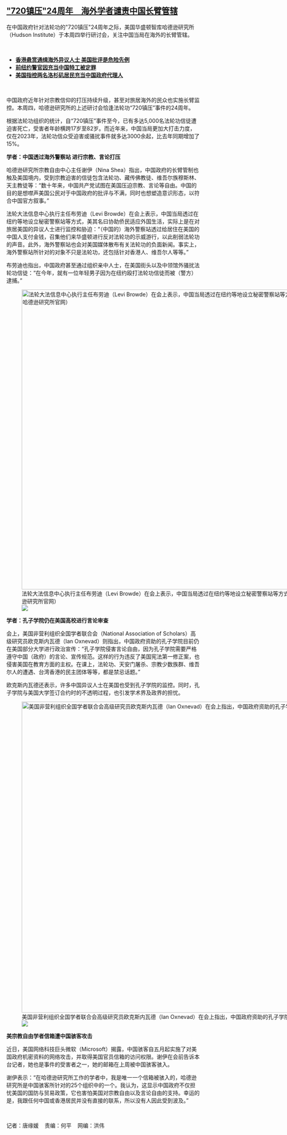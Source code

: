 <!--1689882120000-->
["720镇压"24周年　海外学者谴责中国长臂管辖](https://www.rfa.org/mandarin/yataibaodao/junshiwaijiao/tj-07202023115331.html)
------

<p>在中国政府针对法轮功的"720镇压"24周年之际，美国华盛顿智库哈德逊研究所（Hudson Institute）于本周四举行研讨会，关注中国当局在海外的长臂管辖。</p><p><span class="result-title"> </span></p><ul><li><strong><span class="result-title"> <a class="state-published" href="https://www.rfa.org/mandarin/Xinwen/st-07032023232406.html">香港悬赏通缉海外异议人士 美国批评是危险先例</a> </span></strong></li><li><strong><span class="result-title"> <a class="state-published" href="https://www.rfa.org/mandarin/Xinwen/10-06202023153455.html">前纽约警官因充当中国特工被定罪</a> </span></strong></li><li><span class="result-title"> <a class="state-published" href="https://www.rfa.org/mandarin/Xinwen/1-05272023115321.html"><strong>美国指控两名洛杉矶居民充当中国政府代理人</strong></a> </span></li></ul><p><span class="result-title"> </span></p><p><span style="font-weight: 400;">中国政府近年针对宗教信仰的打压持续升级，甚至对旅居海外的民众也实施长臂监控。本周四，哈德逊研究所的上述研讨会恰逢法轮功“720镇压”事件的24周年。</span></p><p><span style="font-weight: 400;">根据法轮功组织的统计，自“720镇压”事件至今，已有多达5,000名法轮功信徒遭迫害死亡，受害者年龄横跨17岁至82岁。而近年来，中国当局更加大打击力度，仅在2023年，法轮功信众受迫害或骚扰事件就多达3000余起，比去年同期增加了15%。</span></p><p><b>学者：中国透过海外警察站 进行宗教、言论打压</b></p><p><span style="font-weight: 400;">哈德逊研究所宗教自由中心主任谢伊（Nina Shea）指出，中国政府的长臂管制也触及美国境内，受到宗教迫害的信徒包含法轮功、藏传佛教徒、维吾尔族穆斯林、天主教徒等：“数十年来，中国共产党试图在美国压迫宗教、言论等自由。中国的目的是想噤声美国公民对于中国政府的批评与不满，同时也想塑造意识形态，以符合中国官方叙事。”</span></p><p><span style="font-weight: 400;">法轮大法信息中心执行主任布劳迪（Levi Browde）在会上表示，中国当局透过在纽约等地设立秘密警察站等方式，美其名曰协助侨民适应外国生活，实际上是在对旅居美国的异议人士进行监控和胁迫：</span><span style="font-weight: 400;">“（中国的）海外警察站透过给居住在美国的中国人支付金钱，召集他们来华盛顿进行反对法轮功的示威游行，以此削弱法轮功的声音。此外，海外警察站也会对美国媒体散布有关法轮功的负面新闻。事实上，海外警察站所针对的对象不只是法轮功，还包括针对香港人、维吾尔人等等。”</span></p><p><span style="font-weight: 400;">布劳迪也指出，中国政府甚至通过组织亲中人士，在美国街头以及中领馆外骚扰法轮功信徒：“</span><span style="font-weight: 400;">在今年，就有一位年轻男子因为在纽约殴打法轮功信徒而被（警方）逮捕。</span><span style="font-weight: 400;">”</span></p><p><span class="result-title"><figure class="image-richtext image-inline captioned" style="width:1344px;"><img alt="法轮大法信息中心执行主任布劳迪（Levi Browde）在会上表示，中国当局透过在纽约等地设立秘密警察站等方式，美其名曰协助侨民适应外国生活，实际上是在对旅居美国的异议人士进行监控和胁迫。（视频截图/哈德逊研究所官网）" height="781" src="https://www.rfa.org/mandarin/yataibaodao/junshiwaijiao/tj-07202023115331.html/tj0720a.jpg/@@images/43a4670e-8984-4d12-8857-b988bf716b59.png" title="tj0720a.jpg" width="1344"/><figcaption class="image-caption">法轮大法信息中心执行主任布劳迪（Levi Browde）在会上表示，中国当局透过在纽约等地设立秘密警察站等方式，美其名曰协助侨民适应外国生活，实际上是在对旅居美国的异议人士进行监控和胁迫。（视频截图/哈德逊研究所官网）</figcaption><small></small><div id="zoomattribute"><a data-caption="法轮大法信息中心执行主任布劳迪（Levi Browde）在会上表示，中国当局透过在纽约等地设立秘密警察站等方式，美其名曰协助侨民适应外国生活，实际上是在对旅居美国的异议人士进行监控和胁迫。（视频截图/哈德逊研究所官网）" data-fancybox="" href="https://www.rfa.org/mandarin/yataibaodao/junshiwaijiao/tj-07202023115331.html/tj0720a.jpg" id="single_image" title="法轮大法信息中心执行主任布劳迪（Levi Browde）在会上表示，中国当局透过在纽约等地设立秘密警察站等方式，美其名曰协助侨民适应外国生活，实际上是在对旅居美国的异议人士进行监控和胁迫。（视频截图/哈德逊研究所官网）"><img src="/++plone++rfa-resources/img/icon-zoom.png"/></a></div></figure></span></p><p><b>学者：孔子学院仍在美国高校进行言论审查</b></p><p><span style="font-weight: 400;">会上，美国非营利组织全国学者联合会（National Association of Scholars）高级研究员欧克斯内瓦德（Ian Oxnevad）则指出，中国政府资助的孔子学院目前仍在美国部分大学进行政治宣传：“孔子学院侵害言论自由，因为孔子学院需要严格遵守中国（政府）的言论、宣传规范。这样的行为违反了美国宪法第一修正案，也侵害美国在教育方面的主权。在课上，法轮功、天安门屠杀、宗教少数族群、维吾尔人的遭遇、台湾香港的民主团体等等，都是禁忌话题。”</span></p><p><span style="font-weight: 400;">欧克斯内瓦德还表示，许多中国异议人士在美国也受到孔子学院的监控。同时，孔子学院与美国大学签订合约时的不透明过程，也引发学术界及政界的担忧。</span></p><p><span class="result-title"><figure class="image-richtext image-inline captioned" style="width:1344px;"><img alt="美国非营利组织全国学者联合会高级研究员欧克斯内瓦德（Ian Oxnevad）在会上指出，中国政府资助的孔子学院目前仍在美国部分大学进行政治宣传。（视频截图/哈德逊研究所官网）" height="810" src="https://www.rfa.org/mandarin/yataibaodao/junshiwaijiao/tj-07202023115331.html/tj0720b.jpg/@@images/ba5b6cd3-4d0d-4e2a-a949-e4874df3b767.png" title="tj0720b.jpg" width="1344"/><figcaption class="image-caption">美国非营利组织全国学者联合会高级研究员欧克斯内瓦德（Ian Oxnevad）在会上指出，中国政府资助的孔子学院目前仍在美国部分大学进行政治宣传。（视频截图/哈德逊研究所官网）</figcaption><small></small><div id="zoomattribute"><a data-caption="美国非营利组织全国学者联合会高级研究员欧克斯内瓦德（Ian Oxnevad）在会上指出，中国政府资助的孔子学院目前仍在美国部分大学进行政治宣传。（视频截图/哈德逊研究所官网）" data-fancybox="" href="https://www.rfa.org/mandarin/yataibaodao/junshiwaijiao/tj-07202023115331.html/tj0720b.jpg" id="single_image" title="美国非营利组织全国学者联合会高级研究员欧克斯内瓦德（Ian Oxnevad）在会上指出，中国政府资助的孔子学院目前仍在美国部分大学进行政治宣传。（视频截图/哈德逊研究所官网）"><img src="/++plone++rfa-resources/img/icon-zoom.png"/></a></div></figure></span></p><p><b>美宗教自由学者信箱遭中国骇客攻击</b></p><p><span style="font-weight: 400;">近日，美国网络科技巨头微软（Microsoft）揭露，中国骇客自五月起实施了对美国政府机密资料的网络攻击，并取得美国官员信箱的访问权限。谢伊在会前告诉本台记者，她也是事件的受害者之一，她的邮箱在上周被中国骇客骇入。</span></p><p><span style="font-weight: 400;">谢伊表示：“在哈德逊研究所工作的学者中，我是唯一一个信箱被骇入的，哈德逊研究所是中国骇客所针对的25个组织中的一个。我认为，这显示中国政府不仅担忧美国的国防与贸易政策，它也害怕美国对宗教自由以及言论自由的支持。幸运的是，我跟任何中国或香港居民并没有直接的联系，所以没有人因此受到波及。”</span></p><p><span class="result-title"> </span></p><p><span style="font-weight: 400;">记者：唐缘媛    责编：何平    网编：洪伟</span><span class="result-title"></span><span class="result-title"></span><span class="result-title"></span><span class="result-title"></span></p>
